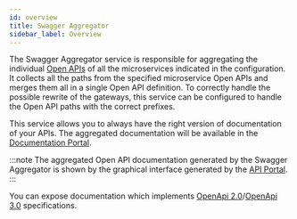 ```yaml
---
id: overview
title: Swagger Aggregator
sidebar_label: Overview
---
```


<!--
WARNING: this file was automatically generated by Mia-Platform Doc Aggregator.
DO NOT MODIFY IT BY HAND.
Instead, modify the source file and run the aggregator to regenerate this file.
-->

The Swagger Aggregator service is responsible for aggregating the individual [Open APIs](https://swagger.io/resources/open-api/) of all the microservices indicated in the configuration. It collects all the paths from the specified microservice Open APIs and merges them all in a single Open API definition. To correctly handle the possible rewrite of the gateways, this service can be configured to handle the Open API paths with the correct prefixes.

This service allows you to always have the right version of documentation of your APIs. The aggregated documentation will be available in the [Documentation Portal](../../console/project-configuration/documentation-portal).

:::note
The aggregated Open API documentation generated by the Swagger Aggregator is shown by the graphical interface generated by the [API Portal](../api-portal/overview).
:::

You can expose documentation which implements [OpenApi 2.0](https://swagger.io/specification/v2/)/[OpenApi 3.0](https://swagger.io/specification/) specifications.
